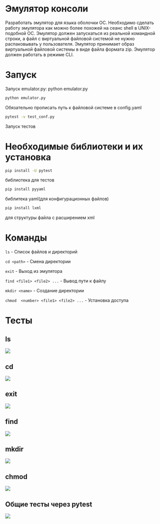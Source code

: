 # Эмулятор консоли
Разработать эмулятор для языка оболочки ОС. Необходимо сделать работу
эмулятора как можно более похожей на сеанс shell в UNIX-подобной ОС.
Эмулятор должен запускаться из реальной командной строки, а файл с
виртуальной файловой системой не нужно распаковывать у пользователя.
Эмулятор принимает образ виртуальной файловой системы в виде файла формата
zip. Эмулятор должен работать в режиме CLI.

# Запуск
Запуск emulator.py: python emulator.py
```Bash
python emulator.py
```
Обязательно прописать путь к файловой системе в config.yaml

```Bash
pytest -v test_conf.py
```
Запуск тестов
# Необходимые библиотеки и их установка

```Bash
pip install -U pytest
```
библиотека для тестов

```Bash
pip install pyyaml
```
библитека yaml(для конфигурационных файлов)

```Bash
pip install lxml
```
для структуры файла  с расширением xml

# Команды
``` ls ``` - Список файлов и директорий

``` cd <path> ``` - Смена директории

``` exit ``` - Выход из эмулятора

``` find <file1> <file2> ... ``` - Вывод пути к файлу

``` mkdir <name> ``` - Создание директории

``` chmod  <number> <file1> <file2> ... ``` - Установка доступа

# Тесты
## ls
![](ls.png)
## cd
![](cd.png)
## exit
![](exit.png)
## find
![](find.png)
## mkdir
![](mkdir.png)
## chmod
![](chmod.png)
## Общие тесты через pytest
![](tests.png)
